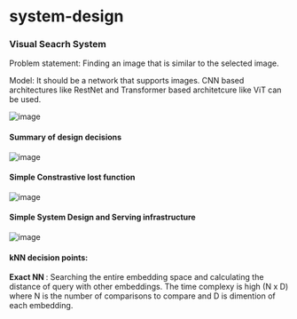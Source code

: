 # system-design

### Visual Seacrh System

Problem statement: Finding an image that is similar to the selected image.


Model: It should be a network that supports images. CNN based architectures like RestNet and Transformer based architetcure like ViT can be used.

![image](https://github.com/user-attachments/assets/fd5ace62-c4a6-4602-b8c7-15ed00279c30)

#### Summary of design decisions

![image](https://github.com/user-attachments/assets/c87c34ad-77f0-4a8f-bf37-e677357e0393)

#### Simple Constrastive lost function

![image](https://github.com/user-attachments/assets/d5f24f2e-cb86-49f5-8b03-85e45f877021)



#### Simple System Design and Serving infrastructure 

![image](https://github.com/user-attachments/assets/c4439a23-75c2-4510-871c-8dcdd89b7d1a)


#### kNN decision points:

<b>Exact NN </b> : Searching the entire embedding space and calculating the distance of query with other embeddings. The time complexy is high (N x D) where N is the number of comparisons to compare and D is dimention of each embedding.







